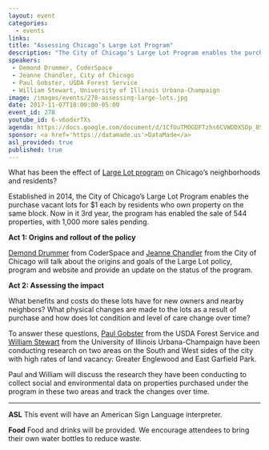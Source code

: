 ```yaml
---
layout: event
categories: 
  - events
links:
title: "Assessing Chicago’s Large Lot Program"
description: "The City of Chicago’s Large Lot Program enables the purchase vacant lots for $1 each by residents who own property on the same block. What benefits and costs do these lots have for new owners? What physical changes are made to the lots? To answer these questions, Paul Gobster from the USDA Forest Service and William Stewart from the University of Illinois Urbana-Champaign will share their research on two areas on the South and West sides of the city with high rates of land vacancy."
speakers:
 - Demond Drummer, CoderSpace
 - Jeanne Chandler, City of Chicago
 - Paul Gobster, USDA Forest Service
 - William Stewart, University of Illinois Urbana-Champaign
image: /images/events/278-assessing-large-lots.jpg
date: 2017-11-07T18:00:00-05:00
event_id: 278
youtube_id: 6-v6odxrTXs
agenda: https://docs.google.com/document/d/1CfUuTMOGDFTzhs6CVWDDXSDp_8StggLHDe3J5LWCoNo/edit#
sponsor: <a href='https://datamade.us'>DataMade</a>
asl_provided: true
published: true
---
```


What has been the effect of [Large Lot program](https://www.largelots.org/) on Chicago’s neighborhoods and residents? 

Established in 2014, the City of Chicago’s Large Lot Program enables the purchase vacant lots for $1 each by residents who own property on the same block. Now in it 3rd year, the program has enabled the sale of 544 properties, with 1,000 more sales pending.

**Act 1: Origins and rollout of the policy**

[Demond Drummer](https://www.linkedin.com/in/demonddrummer/) from CoderSpace and [Jeanne Chandler](https://www.linkedin.com/in/jeanne-chandler-46985843/) from the City of Chicago will talk about the origins and goals of the Large Lot policy, program and website and provide an update on the status of the program.

**Act 2: Assessing the impact**

What benefits and costs do these lots have for new owners and nearby neighbors? What physical changes are made to the lots as a result of purchase and how does lot condition and level of care change over time? 

To answer these questions, [Paul Gobster](https://www.nrs.fs.fed.us/people/Gobster) from the USDA Forest Service and [William Stewart](https://landarch.illinois.edu/faculty/william-stewart) from the University of Illinois Urbana-Champaign have been conducting research on two areas on the South and West sides of the city with high rates of land vacancy: Greater Englewood and East Garfield Park.

Paul and William will discuss the research they have been conducting to collect social and environmental data on properties purchased under the program in these two areas and track the changes over time.

---

**ASL** This event will have an American Sign Language interpreter.

**Food** Food and drinks will be provided. We encourage attendees to bring their own water bottles to reduce waste.